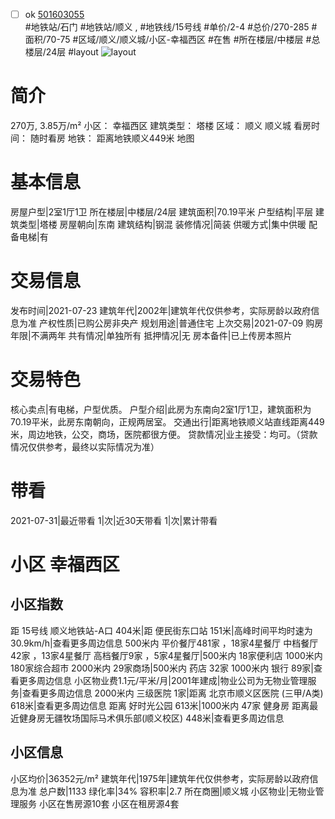 - [ ] ok [501603055](https://bj.5i5j.com/ershoufang/501603055.html)  
 #地铁站/石门 #地铁站/顺义 ,  #地铁线/15号线
#单价/2-4 #总价/270-285 #面积/70-75   #区域/顺义/顺义城/小区-幸福西区 #在售 #所在楼层/中楼层 #总楼层/24层 #layout 
![layout](http://image2a.5i5j.com/bdir/layout/0bdceb32507b4a3c97ac64fef3ba0fe1.jpg_P5.jpg) 
# 简介 
 270万,  3.85万/m² 
小区： 幸福西区
建筑类型： 塔楼
区域： 顺义 顺义城
看房时间： 随时看房
地铁： 距离地铁顺义449米 地图
# 基本信息 
 房屋户型|2室1厅1卫
所在楼层|中楼层/24层
建筑面积|70.19平米
户型结构|平层
建筑类型|塔楼
房屋朝向|东南
建筑结构|钢混
装修情况|简装
供暖方式|集中供暖
配备电梯|有
# 交易信息 
 发布时间|2021-07-23
建筑年代|2002年|建筑年代仅供参考，实际房龄以政府信息为准
产权性质|已购公房非央产
规划用途|普通住宅
上次交易|2021-07-09
购房年限|不满两年
共有情况|单独所有
抵押情况|无
房本备件|已上传房本照片
# 交易特色 
 核心卖点|有电梯，户型优质。
户型介绍|此房为东南向2室1厅1卫，建筑面积为70.19平米，此房东南朝向，正规两居室。
交通出行|距离地铁顺义站直线距离449米，周边地铁，公交，商场，医院都很方便。
贷款情况|业主接受：均可。（贷款情况仅供参考，最终以实际情况为准）
# 带看 
 2021-07-31|最近带看	 1|次|近30天带看	 1|次|累计带看
# 小区 幸福西区
## 小区指数 
 距 15号线 顺义地铁站-A口 404米|距 便民街东口站 151米|高峰时间平均时速为30.9km/h|查看更多周边信息
500米内 平价餐厅481家 ，18家4星餐厅
中档餐厅42家 ，13家4星餐厅
高档餐厅9家 ，5家4星餐厅|500米内 18家便利店
1000米内 180家综合超市
2000米内 29家商场|500米内 药店 32家
1000米内 银行 89家|查看更多周边信息
小区物业费1.1元/平米/月|2001年建成|物业公司为无物业管理服务|查看更多周边信息
2000米内 三级医院 1家|距离 北京市顺义区医院 (三甲/A类) 618米|查看更多周边信息
距离 好时光公园 613米|1000米内 47家 健身房
距离最近健身房无疆牧场国际马术俱乐部(顺义校区) 448米|查看更多周边信息
## 小区信息 
 小区均价|36352元/m²
建筑年代|1975年|建筑年代仅供参考，实际房龄以政府信息为准
总户数|1133
绿化率|34%
容积率|2.7
所在商圈|顺义城
小区物业|无物业管理服务
小区在售房源10套
小区在租房源4套
